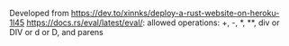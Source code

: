 Developed from https://dev.to/xinnks/deploy-a-rust-website-on-heroku-1l45
https://docs.rs/eval/latest/eval/: allowed operations: +, -, *, **, div or DIV or d or D, and parens
